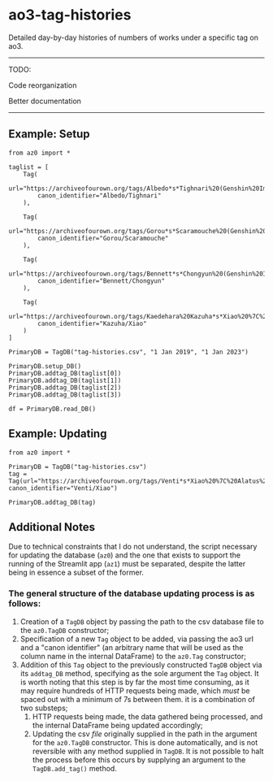 # ao3-tag-histories
Detailed day-by-day histories of numbers of works under a specific tag on ao3.

---

TODO:

Code reorganization

Better documentation

---
## Example: Setup

```
from az0 import *

taglist = [
    Tag(
        url="https://archiveofourown.org/tags/Albedo*s*Tighnari%20(Genshin%20Impact)/works", 
        canon_identifier="Albedo/Tighnari"
    ),
    
    Tag(
        url="https://archiveofourown.org/tags/Gorou*s*Scaramouche%20(Genshin%20Impact)/works",
        canon_identifier="Gorou/Scaramouche"
    ),
    
    Tag(
        url="https://archiveofourown.org/tags/Bennett*s*Chongyun%20(Genshin%20Impact)/works",
        canon_identifier="Bennett/Chongyun"
    ),
    
    Tag(
        url="https://archiveofourown.org/tags/Kaedehara%20Kazuha*s*Xiao%20%7C%20Alatus/works",
        canon_identifier="Kazuha/Xiao"
    )
]

PrimaryDB = TagDB("tag-histories.csv", "1 Jan 2019", "1 Jan 2023")

PrimaryDB.setup_DB()
PrimaryDB.addtag_DB(taglist[0])
PrimaryDB.addtag_DB(taglist[1])
PrimaryDB.addtag_DB(taglist[2])
PrimaryDB.addtag_DB(taglist[3])

df = PrimaryDB.read_DB()
```

## Example: Updating

```
from az0 import *

PrimaryDB = TagDB("tag-histories.csv")
tag = Tag(url="https://archiveofourown.org/tags/Venti*s*Xiao%20%7C%20Alatus%20(Genshin%20Impact)/works", canon_identifier="Venti/Xiao")

PrimaryDB.addtag_DB(tag)
```

## Additional Notes

Due to technical constraints that I do not understand, the script necessary for updating the database (`az0`) and the one that exists to support the running of the Streamlit app (`az1`) must be separated, despite the latter being in essence a subset of the former. 

### The general structure of the database updating process is as follows:

1. Creation of a `TagDB` object by passing the path to the csv database file to the `az0.TagDB` constructor;
1. Specification of a new `Tag` object to be added, via passing the ao3 url and a "canon identifier" (an arbitrary name that will be used as the column name in the internal DataFrame) to the `az0.Tag` constructor;
1. Addition of this `Tag` object to the previously constructed `TagDB` object via its `addtag_DB` method, specifying as the sole argument the `Tag` object. It is worth noting that this step is by far the most time consuming, as it may require hundreds of HTTP requests being made, which *must* be spaced out with a minimum of 7s between them. it is a combination of two substeps;
    1. HTTP requests being made, the data gathered being processed, and the internal DataFrame being updated accordingly;
    1. Updating the csv *file* originally supplied in the path in the argument for the `az0.TagDB` constructor. This is done automatically, and is not reversible with any method supplied in `TagDB`. It is not possible to halt the process before this occurs by supplying an argument to the `TagDB.add_tag()` method.
